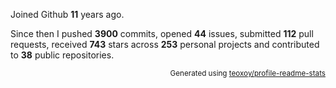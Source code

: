 Joined Github **11** years ago.

Since then I pushed **3900** commits, opened **44** issues, submitted **112** pull requests, received **743** stars across **253** personal projects and contributed to **38** public repositories.

<p align="right"><sub>Generated using <a href="https://github.com/marketplace/actions/profile-readme-stats">teoxoy/profile-readme-stats</a></sub></p>
